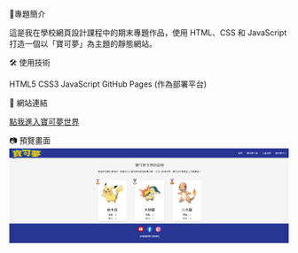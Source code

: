 📌專題簡介

這是我在學校網頁設計課程中的期末專題作品，使用 HTML、CSS 和 JavaScript 打造一個以「寶可夢」為主題的靜態網站。

🛠 使用技術

HTML5
CSS3
JavaScript
GitHub Pages (作為部署平台)

🔗 網站連結

[點我進入寶可夢世界](https://deco0926.github.io/mywebsite/)

📷 預覽畫面
![網站畫面](./preview.png)
